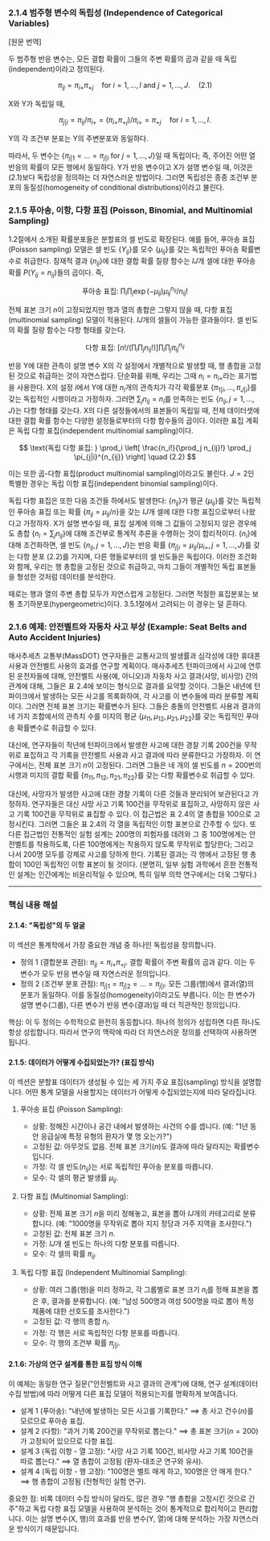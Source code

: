 ### 2.1.4 범주형 변수의 독립성 (Independence of Categorical Variables)

[원문 번역]

두 범주형 반응 변수는, 모든 결합 확률이 그들의 주변 확률의 곱과 같을 때 독립(independent)이라고 정의된다.

$$ \pi_{ij} = \pi_{i+}\pi_{+j} \quad \text{for } i=1, \dots, I \text{ and } j=1, \dots, J. \quad (2.1) $$

X와 Y가 독립일 때,

$$ \pi_{j|i} = \pi_{ij}/\pi_{i+} = (\pi_{i+}\pi_{+j})/\pi_{i+} = \pi_{+j} \quad \text{for } i=1, \dots, I. $$

Y의 각 조건부 분포는 Y의 주변분포와 동일하다.

따라서, 두 변수는 $\{\pi_{j|1} = \dots = \pi_{j|I} \text{ for } j=1, \dots, J\}$일 때 독립이다; 즉, 주어진 어떤 열 반응의 확률이 모든 행에서 동일하다. Y가 반응 변수이고 X가 설명 변수일 때, 이것은 (2.1)보다 독립성을 정의하는 더 자연스러운 방법이다. 그러면 독립성은 종종 조건부 분포의 동질성(homogeneity of conditional distributions)이라고 불린다.

### 2.1.5 푸아송, 이항, 다항 표집 (Poisson, Binomial, and Multinomial Sampling)

1.2절에서 소개된 확률분포들은 분할표의 셀 빈도로 확장된다. 예를 들어, 푸아송 표집(Poisson sampling) 모델은 셀 빈도 $\{Y_{ij}\}$를 모수 $\{\mu_{ij}\}$를 갖는 독립적인 푸아송 확률변수로 취급한다. 잠재적 결과 $\{n_{ij}\}$에 대한 결합 확률 질량 함수는 $IJ$개 셀에 대한 푸아송 확률 $P(Y_{ij}=n_{ij})$들의 곱이다. 즉,

$$ \text{푸아송 표집: } \prod_i \prod_j \exp(-\mu_{ij})\mu_{ij}^{n_{ij}}/n_{ij}! $$

전체 표본 크기 $n$이 고정되었지만 행과 열의 총합은 그렇지 않을 때, 다항 표집(multinomial sampling) 모델이 적용된다. $IJ$개의 셀들이 가능한 결과들이다. 셀 빈도의 확률 질량 함수는 다항 형태를 갖는다.

$$ \text{다항 표집: } [n!/(\prod_i\prod_j n_{ij}!)] \prod_i \prod_j \pi_{ij}^{n_{ij}} $$

반응 Y에 대한 관측이 설명 변수 X의 각 설정에서 개별적으로 발생할 때, 행 총합을 고정된 것으로 취급하는 것이 자연스럽다. 단순화를 위해, 우리는 그때 $n_i = n_{i+}$라는 표기법을 사용한다. X의 설정 $i$에서 Y에 대한 $n_i$개의 관측치가 각각 확률분포 $\{\pi_{1|i}, \dots, \pi_{J|i}\}$를 갖는 독립적인 시행이라고 가정하자. 그러면 $\sum_j n_{ij} = n_i$를 만족하는 빈도 $\{n_{ij}, j=1, \dots, J\}$는 다항 형태를 갖는다. X의 다른 설정들에서의 표본들이 독립일 때, 전체 데이터셋에 대한 결합 확률 함수는 다양한 설정들로부터의 다항 함수들의 곱이다. 이러한 표집 계획은 독립 다항 표집(independent multinomial sampling)이다.

$$ \text{독립 다항 표집: } \prod_i \left[ \frac{n_i!}{\prod_j n_{ij}!} \prod_j \pi_{j|i}^{n_{ij}} \right] \quad (2.2) $$

이는 또한 곱-다항 표집(product multinomial sampling)이라고도 불린다. $J=2$인 특별한 경우는 독립 이항 표집(independent binomial sampling)이다.

독립 다항 표집은 또한 다음 조건들 하에서도 발생한다: $\{n_{ij}\}$가 평균 $\{\mu_{ij}\}$를 갖는 독립적인 푸아송 표집 또는 확률 $\{\pi_{ij} = \mu_{ij}/n\}$을 갖는 $IJ$개 셀에 대한 다항 표집으로부터 나왔다고 가정하자. X가 설명 변수일 때, 표집 설계에 의해 그 값들이 고정되지 않은 경우에도 총합 $\{n_i = \sum_j n_{ij}\}$에 대해 조건부로 통계적 추론을 수행하는 것이 합리적이다. $\{n_i\}$에 대해 조건화하면, 셀 빈도 $\{n_{ij}, j=1, \dots, J\}$는 반응 확률 $\{\pi_{j|i} = \mu_{ij}/\mu_{i+}, j=1, \dots, J\}$를 갖는 다항 분포 (2.2)를 가지며, 다른 행들로부터의 셀 빈도들은 독립이다. 이러한 조건화와 함께, 우리는 행 총합을 고정된 것으로 취급하고, 마치 그들이 개별적인 독립 표본들을 형성한 것처럼 데이터를 분석한다.

때로는 행과 열의 주변 총합 모두가 자연스럽게 고정된다. 그러면 적절한 표집분포는 보통 초기하분포(hypergeometric)이다. 3.5.1절에서 고려되는 이 경우는 덜 흔하다.

### 2.1.6 예제: 안전벨트와 자동차 사고 부상 (Example: Seat Belts and Auto Accident Injuries)

매사추세츠 교통부(MassDOT) 연구자들은 교통사고의 발생률과 심각성에 대한 휴대폰 사용과 안전벨트 사용의 효과를 연구할 계획이다. 매사추세츠 턴파이크에서 사고에 연루된 운전자들에 대해, 안전벨트 사용(예, 아니오)과 자동차 사고 결과(사망, 비사망) 간의 관계에 대해, 그들은 표 2.4에 보이는 형식으로 결과를 요약할 것이다. 그들은 내년에 턴파이크에서 발생하는 모든 사고를 목록화하여, 각 사고를 이 변수들에 따라 분류할 계획이다. 그러면 전체 표본 크기는 확률변수가 된다. 그들은 충돌의 안전벨트 사용과 결과의 네 가지 조합에서의 관측치 수를 미지의 평균 $\{\mu_{11}, \mu_{12}, \mu_{21}, \mu_{22}\}$를 갖는 독립적인 푸아송 확률변수로 취급할 수 있다.

대신에, 연구자들이 작년에 턴파이크에서 발생한 사고에 대한 경찰 기록 200건을 무작위로 표집하고 각 기록을 안전벨트 사용과 사고 결과에 따라 분류한다고 가정하자. 이 연구에서는, 전체 표본 크기 $n$이 고정된다. 그러면 그들은 네 개의 셀 빈도를 $n=200$번의 시행과 미지의 결합 확률 $\{\pi_{11}, \pi_{12}, \pi_{21}, \pi_{22}\}$를 갖는 다항 확률변수로 취급할 수 있다.

대신에, 사망자가 발생한 사고에 대한 경찰 기록이 다른 것들과 분리되어 보관된다고 가정하자. 연구자들은 대신 사망 사고 기록 100건을 무작위로 표집하고, 사망하지 않은 사고 기록 100건을 무작위로 표집할 수 있다. 이 접근법은 표 2.4의 열 총합을 100으로 고정시킨다. 그러면 그들은 표 2.4의 각 열을 독립적인 이항 표본으로 간주할 수 있다. 또 다른 접근법인 전통적인 실험 설계는 200명의 피험자를 데려와 그 중 100명에게는 안전벨트를 착용하도록, 다른 100명에게는 착용하지 않도록 무작위로 할당한다; 그리고 나서 200명 모두를 강제로 사고를 당하게 한다. 기록된 결과는 각 행에서 고정된 행 총합이 100인 독립적인 이항 표본이 될 것이다. (분명히, 일부 실험 과학에서 흔한 전통적인 설계는 인간에게는 비윤리적일 수 있으며, 특히 일부 의학 연구에서는 더욱 그렇다.)

---

### 핵심 내용 해설

#### 2.1.4: "독립성"의 두 얼굴

이 섹션은 통계학에서 가장 중요한 개념 중 하나인 독립성을 정의합니다.
*   정의 1 (결합분포 관점): $\pi_{ij} = \pi_{i+} \pi_{+j}$. 결합 확률이 주변 확률의 곱과 같다. 이는 두 변수가 모두 반응 변수일 때 자연스러운 정의입니다.
*   정의 2 (조건부 분포 관점): $\pi_{j|1} = \pi_{j|2} = \dots = \pi_{j|I}$. 모든 그룹(행)에서 결과(열)의 분포가 동일하다. 이를 동질성(homogeneity)이라고도 부릅니다. 이는 한 변수가 설명 변수(그룹), 다른 변수가 반응 변수(결과)일 때 더 직관적인 정의입니다.

핵심: 이 두 정의는 수학적으로 완전히 동등합니다. 하나의 정의가 성립하면 다른 하나도 항상 성립합니다. 따라서 연구의 맥락에 따라 더 자연스러운 정의를 선택하여 사용하면 됩니다.

#### 2.1.5: 데이터가 어떻게 수집되었는가? (표집 방식)

이 섹션은 분할표 데이터가 생성될 수 있는 세 가지 주요 표집(sampling) 방식을 설명합니다. 어떤 통계 모델을 사용할지는 데이터가 어떻게 수집되었는지에 따라 달라집니다.

1.  푸아송 표집 (Poisson Sampling):
    *   상황: 정해진 시간이나 공간 내에서 발생하는 사건의 수를 셉니다. (예: "1년 동안 응급실에 특정 유형의 환자가 몇 명 오는가?")
    *   고정된 값: 아무것도 없음. 전체 표본 크기($n$)도 결과에 따라 달라지는 확률변수입니다.
    *   가정: 각 셀 빈도($n_{ij}$)는 서로 독립적인 푸아송 분포를 따릅니다.
    *   모수: 각 셀의 평균 발생률 $\mu_{ij}$.

2.  다항 표집 (Multinomial Sampling):
    *   상황: 전체 표본 크기 $n$을 미리 정해놓고, 표본을 뽑아 $IJ$개의 카테고리로 분류합니다. (예: "1000명을 무작위로 뽑아 지지 정당과 거주 지역을 조사한다.")
    *   고정된 값: 전체 표본 크기 $n$.
    *   가정: $IJ$개 셀 빈도는 하나의 다항 분포를 따릅니다.
    *   모수: 각 셀의 확률 $\pi_{ij}$.

3.  독립 다항 표집 (Independent Multinomial Sampling):
    *   상황: 여러 그룹(행)을 미리 정하고, 각 그룹별로 표본 크기 $n_i$를 정해 표본을 뽑은 후, 결과를 분류합니다. (예: "남성 500명과 여성 500명을 따로 뽑아 특정 제품에 대한 선호도를 조사한다.")
    *   고정된 값: 각 행의 총합 $n_i$.
    *   가정: 각 행은 서로 독립적인 다항 분포를 따릅니다.
    *   모수: 각 행의 조건부 확률 $\pi_{j|i}$.

#### 2.1.6: 가상의 연구 설계를 통한 표집 방식 이해

이 예제는 동일한 연구 질문("안전벨트와 사고 결과의 관계")에 대해, 연구 설계(데이터 수집 방법)에 따라 어떻게 다른 표집 모델이 적용되는지를 명확하게 보여줍니다.

*   설계 1 (푸아송): "내년에 발생하는 모든 사고를 기록한다." $\implies$ 총 사고 건수($n$)를 모르므로 푸아송 표집.
*   설계 2 (다항): "과거 기록 200건을 무작위로 뽑는다." $\implies$ 총 표본 크기($n=200$)가 고정되어 있으므로 다항 표집.
*   설계 3 (독립 이항 - 열 고정): "사망 사고 기록 100건, 비사망 사고 기록 100건을 따로 뽑는다." $\implies$ 열 총합이 고정됨 (환자-대조군 연구와 유사).
*   설계 4 (독립 이항 - 행 고정): "100명은 벨트 매게 하고, 100명은 안 매게 한다." $\implies$ 행 총합이 고정됨 (전형적인 실험 연구).

중요한 점: 비록 데이터 수집 방식이 달라도, 많은 경우 "행 총합을 고정시킨 것으로 간주"하고 독립 다항 표집 모델을 사용하여 분석하는 것이 통계적으로 합리적이고 편리합니다. 이는 설명 변수(X, 행)의 효과를 반응 변수(Y, 열)에 대해 분석하는 가장 자연스러운 방식이기 때문입니다.
